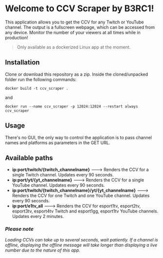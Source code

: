 # Welcome to CCV Scraper by B3RC1!

This application allows you to get the CCV for any Twitch or YouTube channel. The output is a fullscreen webpage, which can be accessed from any device. Monitor the number of your viewers at all times while in production! 

> Only available as a dockerized Linux app at the moment.

## Installation

Clone or download this repository as a zip. Inside the cloned/unpacked folder run the following commands:
```
docker build -t ccv_scraper .
```
and
```
docker run --name ccv_scraper -p 12024:12024 --restart always ccv_scraper
```

## Usage

There's no GUI, the only way to control the application is to pass channel names and platforms as parameters in the GET URL.

## Available paths

- **ip:port/twitch/{twitch_channelname}** ---> Renders the CCV for a single Twitch channel. Updates every 90 seconds.
- **ip:port/yt/{yt_channelname}** ---> Renders the CCV for a single YouTube channel. Updates every 90 seconds.
- **ip:port/twitch/{twitch\_channelname}/yt/{yt\_channelname}** ---> Renders the CCV for one Twitch and one YouTube channel.  Updates every 90 seconds.
- **ip:port/e1tv_all** ---> Renders the CCV for esport1tv, esport2tv, esport3tv, esport4tv Twitch and esport1gg, esport1tv YouTube channels. Updates every 2 minutes.

### *Please note*
*Loading CCVs can take up to several seconds, wait patiently. If a channel is offline, displaying the offline message will take longer than displaying a live number due to the nature of this app.*